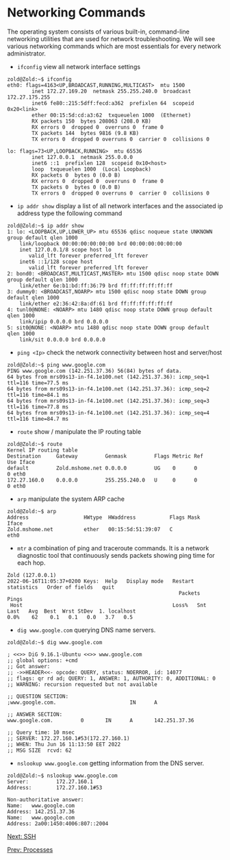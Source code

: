 # Networking Commands

The operating system consists of various built-in, command-line networking utilities that are used for network troubleshooting. We will see various networking commands which are most essentials for every network administrator.

* `ifconfig` view all network interface settings

``` console
zold@Zold:~$ ifconfig
eth0: flags=4163<UP,BROADCAST,RUNNING,MULTICAST>  mtu 1500
        inet 172.27.169.20  netmask 255.255.240.0  broadcast 172.27.175.255
        inet6 fe80::215:5dff:fecd:a362  prefixlen 64  scopeid 0x20<link>
        ether 00:15:5d:cd:a3:62  txqueuelen 1000  (Ethernet)
        RX packets 150  bytes 208063 (208.0 KB)
        RX errors 0  dropped 0  overruns 0  frame 0
        TX packets 144  bytes 9816 (9.8 KB)
        TX errors 0  dropped 0 overruns 0  carrier 0  collisions 0

lo: flags=73<UP,LOOPBACK,RUNNING>  mtu 65536
        inet 127.0.0.1  netmask 255.0.0.0
        inet6 ::1  prefixlen 128  scopeid 0x10<host>
        loop  txqueuelen 1000  (Local Loopback)
        RX packets 0  bytes 0 (0.0 B)
        RX errors 0  dropped 0  overruns 0  frame 0
        TX packets 0  bytes 0 (0.0 B)
        TX errors 0  dropped 0 overruns 0  carrier 0  collisions 0
```

* `ip addr show` display a list of all network interfaces and the associated ip address type the following command

``` console
zold@Zold:~$ ip addr show
1: lo: <LOOPBACK,UP,LOWER_UP> mtu 65536 qdisc noqueue state UNKNOWN group default qlen 1000
    link/loopback 00:00:00:00:00:00 brd 00:00:00:00:00:00
    inet 127.0.0.1/8 scope host lo
       valid_lft forever preferred_lft forever
    inet6 ::1/128 scope host
       valid_lft forever preferred_lft forever
2: bond0: <BROADCAST,MULTICAST,MASTER> mtu 1500 qdisc noop state DOWN group default qlen 1000
    link/ether 6e:b1:bd:ff:36:79 brd ff:ff:ff:ff:ff:ff
3: dummy0: <BROADCAST,NOARP> mtu 1500 qdisc noop state DOWN group default qlen 1000
    link/ether e2:36:42:8a:df:61 brd ff:ff:ff:ff:ff:ff
4: tunl0@NONE: <NOARP> mtu 1480 qdisc noop state DOWN group default qlen 1000
    link/ipip 0.0.0.0 brd 0.0.0.0
5: sit0@NONE: <NOARP> mtu 1480 qdisc noop state DOWN group default qlen 1000
    link/sit 0.0.0.0 brd 0.0.0.0
```

* `ping <Ip>` check the network connectivity between host and server/host

``` console
zold@Zold:~$ ping www.google.com
PING www.google.com (142.251.37.36) 56(84) bytes of data.
64 bytes from mrs09s13-in-f4.1e100.net (142.251.37.36): icmp_seq=1 ttl=116 time=77.5 ms
64 bytes from mrs09s13-in-f4.1e100.net (142.251.37.36): icmp_seq=2 ttl=116 time=84.1 ms
64 bytes from mrs09s13-in-f4.1e100.net (142.251.37.36): icmp_seq=3 ttl=116 time=77.8 ms
64 bytes from mrs09s13-in-f4.1e100.net (142.251.37.36): icmp_seq=4 ttl=116 time=84.7 ms
```

* `route` show / manipulate the IP routing table

``` console
zold@Zold:~$ route
Kernel IP routing table
Destination     Gateway         Genmask         Flags Metric Ref    Use Iface
default         Zold.mshome.net 0.0.0.0         UG    0      0        0 eth0
172.27.160.0    0.0.0.0         255.255.240.0   U     0      0        0 eth0
```

* `arp` manipulate the system ARP cache

``` console
zold@Zold:~$ arp
Address                  HWtype  HWaddress           Flags Mask            Iface
Zold.mshome.net          ether   00:15:5d:51:39:07   C                     eth0
```

* `mtr` a combination of ping and traceroute commands. It is a network diagnostic tool that continuously sends packets showing ping time for each hop.

``` console
Zold (127.0.0.1)                                                        2022-06-16T11:05:37+0200 Keys:  Help   Display mode   Restart statistics   Order of fields   quit
                                                        Packets               Pings
 Host                                                 Loss%   Snt   Last   Avg  Best  Wrst StDev  1. localhost                                          0.0%    62    0.1   0.1   0.0   3.7   0.5 
```

* `dig www.google.com` querying DNS name servers.

``` console
zold@Zold:~$ dig www.google.com

; <<>> DiG 9.16.1-Ubuntu <<>> www.google.com
;; global options: +cmd
;; Got answer:
;; ->>HEADER<<- opcode: QUERY, status: NOERROR, id: 14077
;; flags: qr rd ad; QUERY: 1, ANSWER: 1, AUTHORITY: 0, ADDITIONAL: 0
;; WARNING: recursion requested but not available

;; QUESTION SECTION:
;www.google.com.                        IN      A

;; ANSWER SECTION:
www.google.com.         0       IN      A       142.251.37.36

;; Query time: 10 msec
;; SERVER: 172.27.160.1#53(172.27.160.1)
;; WHEN: Thu Jun 16 11:13:50 EET 2022
;; MSG SIZE  rcvd: 62
```

* `nslookup www.google.com` getting information from the DNS server.

``` console
zold@Zold:~$ nslookup www.google.com
Server:         172.27.160.1
Address:        172.27.160.1#53

Non-authoritative answer:
Name:   www.google.com
Address: 142.251.37.36
Name:   www.google.com
Address: 2a00:1450:4006:807::2004
```

[Next: SSH](./SSH.md)

[Prev: Processes](./Processes.md)
